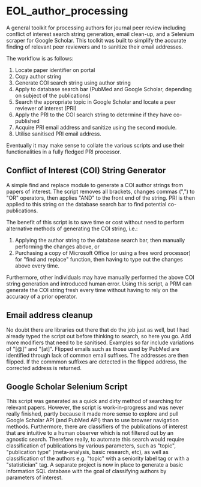# EOL_author_processing

A general toolkit for processing authors for journal peer review including conflict of interest search string generation, email clean-up, and a Selenium scraper for Google Scholar. This toolkit was built to simplify the accurate finding of relevant peer reviewers and to sanitize their email addresses.

The workflow is as follows:
1) Locate paper identifier on portal
2) Copy author string
3) Generate COI search string using author string
4) Apply to database search bar (PubMed and Google Scholar, depending on subject of the publications)
5) Search the appropriate topic in Google Scholar and locate a peer reviewer of interest (PRI)
6) Apply the PRI to the COI search string to determine if they have co-published
7) Acquire PRI email address and sanitize using the second module.
8) Utilise sanitised PRI email address.

Eventually it may make sense to collate the various scripts and use their functionalities in a fully fledged PRI processor.

Conflict of Interest (COI) String Generator
----
A simple find and replace module to generate a COI author strings from papers of interest. The script removes all brackets, changes commas (",") to "OR" operators, then applies "AND" to the front end of the string. PRI is then applied to this string on the database search bar to find potential co-publications.

The benefit of this script is to save time or cost without need to perform alternative methods of generating the COI string, i.e.:
1) Applying the author string to the database search bar, then manually performing the changes above, or
2) Purchasing a copy of Microsoft Office (or using a free word processor) for "find and replace" function, then having to type out the changes above every time.

Furthermore, other individuals may have manually performed the above COI string generation and introduced human error. Using this script, a PRM can generate the COI string fresh every time without having to rely on the accuracy of a prior operator.


Email address cleanup
----
No doubt there are libraries out there that do the job just as well, but I had already typed the script out before thinking to search, so here you go. Add more modifiers that need to be sanitised. Examples so far include variations of "[@]" and "[at]". Flipped emails such as those used by PubMed are identified through lack of common email suffixes. The addresses are then flipped. If the commmon suffixes are detected in the flipped address, the corrected address is returned.


Google Scholar Selenium Script
----
This script was generated as a quick and dirty method of searching for relevant papers. However, the script is work-in-progress and was never really finished, partly because it made more sense to explore and pull Google Scholar API (and PubMed API) than to use browser navigation methods. Furthermore, there are classifiers of the publications of interest that are intuitive to a human observer which is not filtered out by an agnostic search. Therefore really, to automate this search would require classification of publications by various parameters, such as "topic", "publication type" (meta-analysis, basic research, etc), as well as classification of the authors e.g. "topic" with a seniority label tag or with a "statistician" tag. A separate project is now in place to generate a basic information SQL database with the goal of classifying authors by parameters of interest.
